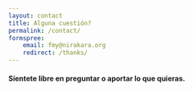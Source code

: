 ```yaml
---
layout: contact
title: Alguna cuestión?
permalink: /contact/
formspree:
    email: fmy@nirakara.org
    redirect: /thanks/
---
```


#### Síentete libre en preguntar o aportar lo que quieras.


